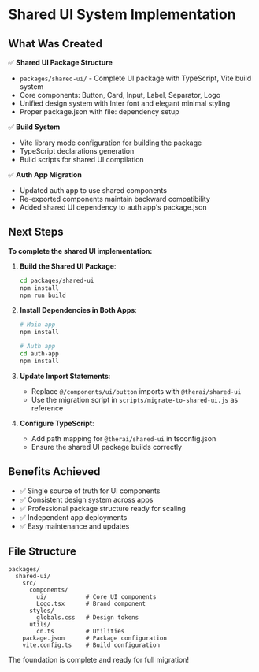 # Shared UI System Implementation

## What Was Created

✅ **Shared UI Package Structure**
- `packages/shared-ui/` - Complete UI package with TypeScript, Vite build system
- Core components: Button, Card, Input, Label, Separator, Logo
- Unified design system with Inter font and elegant minimal styling
- Proper package.json with file: dependency setup

✅ **Build System**
- Vite library mode configuration for building the package
- TypeScript declarations generation
- Build scripts for shared UI compilation

✅ **Auth App Migration** 
- Updated auth app to use shared components
- Re-exported components maintain backward compatibility
- Added shared UI dependency to auth app's package.json

## Next Steps

**To complete the shared UI implementation:**

1. **Build the Shared UI Package**:
   ```bash
   cd packages/shared-ui
   npm install
   npm run build
   ```

2. **Install Dependencies in Both Apps**:
   ```bash
   # Main app
   npm install
   
   # Auth app  
   cd auth-app
   npm install
   ```

3. **Update Import Statements**:
   - Replace `@/components/ui/button` imports with `@therai/shared-ui`
   - Use the migration script in `scripts/migrate-to-shared-ui.js` as reference

4. **Configure TypeScript**:
   - Add path mapping for `@therai/shared-ui` in tsconfig.json
   - Ensure the shared UI package builds correctly

## Benefits Achieved

- ✅ Single source of truth for UI components
- ✅ Consistent design system across apps  
- ✅ Professional package structure ready for scaling
- ✅ Independent app deployments
- ✅ Easy maintenance and updates

## File Structure

```
packages/
  shared-ui/
    src/
      components/
        ui/           # Core UI components
        Logo.tsx      # Brand component
      styles/
        globals.css   # Design tokens
      utils/
        cn.ts         # Utilities
    package.json      # Package configuration
    vite.config.ts    # Build configuration
```

The foundation is complete and ready for full migration!
